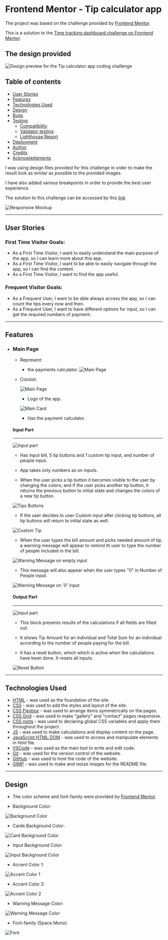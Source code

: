 # Frontend Mentor - Tip calculator app


The project was based on the challenge provided by [Frontend Mentor](https://www.frontendmentor.io).



This is a solution to the [Time tracking dashboard challenge on Frontend Mentor](https://iuliiakonovalova.github.io/frontend_mentor_tip_calculator_app_main/). 

## The design provided

![Design preview for the Tip calculator app coding challenge](documentation/design/desktop-preview.jpg)

## Table of contents

- [User Stories](#user-stories)
- [Features](#features)
- [Technologies Used](#technologies-used)
- [Design](#design)
- [Bugs](#bugs)
- [Testing](#testing)
  - [Compatibility](#compatibility)
  - [Validator testing](#validator-testing)
  - [Lighthouse Report](#lighthouse-report)
- [Deployment](#deployment)
- [Author](#author)
- [Credits](#credits)
- [Acknowledgments](#acknowledgments)


I was using design files provided for this challenge in order to make the result look as similar as possible to the provided images.

I have also added various breakpoints in order to provide the best user experience.

The solution to this challenge can be accessed by this [link](https://iuliiakonovalova.github.io/frontend_mentor_tip_calculator_app_main/)

![Responsive Mockup](documentation/responsive_mockup.png)


---
## User Stories

### First Time Visitor Goals:

* As a First Time Visitor, I want to easily understand the main purpose of the app, so I can learn more about this app.
* As a First Time Visitor, I want to be able to easily navigate through the app, so I can find the content.
* As a First Time Visitor, I want to find the app useful.

### Frequent Visitor Goals:
* As a Frequent User, I want to be able always access the app, so I can count the tips every now and then.
* As a Frequent User, I want to have different options for input, so I can get the required numbers of payment.


---

## Features

+ ### Main Page

    - Represent: 

        * the payments calculator.
        ![Main Page](documentation/app_features/main_page.png)

    - Consist:

        ![Main Page](documentation/app_features/logo.png)

        * Logo of the app.

        ![Main Card](documentation/app_features/main_card.png)

        * Has the payment calculator.

    #### Input Part
    ---

    ![Input part](documentation/app_features/input_part.png)

    * Has input bill, 5 tip buttons and 1 custom tip input, and number of people input.

    * App takes only numbers as on inputs.

    * When the user picks a tip button it becomes visible to the user by changing the colors; and if the user picks another tip button, it returns the previous button to initial state and changes the colors of a new tip button.

    ![Tips Buttons](documentation/app_features/tips_buttons.png)

    * If the user decides to user Custom input after clicking tip buttons, all tip buttons will return to initial state as well.

    ![Custom Tip](documentation/app_features/custom_tip.png)

    * When the user types the bill amount and picks needed amount of tip, a warning message will appear to remind th user to type the number of people included in the bill.

    ![Warning Message on empty input](documentation/app_features/warning_1.png)

    * This message will also appear when the user types "0" in Number of People input.

    ![Warning Message on '0' input](documentation/app_features/warning_2.png)

    #### Output Part
    ---

    ![Input part](documentation/app_features/output_part.png)

    * This block presents results of the calculations if all fields are filled out.

    * It shows Tip Amount for an individual and Total Sum for an individual according to the number of people paying for the bill.

    * It has a reset button, which which is active when the calculations have been done. It resets all inputs.

    ![Reset Button](documentation/app_features/reset_button.png)

---

## Technologies Used

- [HTML](https://developer.mozilla.org/en-US/docs/Web/HTML) - was used as the foundation of the site.
- [CSS](https://developer.mozilla.org/en-US/docs/Web/css) - was used to add the styles and layout of the site.
- [CSS Flexbox](https://developer.mozilla.org/en-US/docs/Learn/CSS/CSS_layout/Flexbox) - was used to arrange items symmetrically on the pages.
- [CSS Grid](https://developer.mozilla.org/en-US/docs/Web/CSS/grid) - was used to make "gallery" and "contact" pages responsive.
- [CSS roots](https://developer.mozilla.org/en-US/docs/Web/CSS/:root) - was used to declaring global CSS variables and apply them throughout the project. 
- [JS](https://www.javascript.com/) - was used to make calculations and display content on the page.
- [JavaScript HTML DOM](https://www.w3schools.com/js/js_htmldom.asp) - was used to access and manipulate elements in html file.
- [VSCode](https://code.visualstudio.com/) - was used as the main tool to write and edit code.
- [Git](https://git-scm.com/) - was used for the version control of the website.
- [GitHub](https://github.com/) - was used to host the code of the website.
- [GIMP](https://www.gimp.org/) - was used to make and resize images for the README file.

---
## Design

- The color scheme and font-family were provided by [Frontend Mentor](https://www.frontendmentor.io).

- Background Color:

![Background Color](documentation/design/background_color.png)

- Cards Background Color:

![Card Background Color](documentation/design/card_background_color.png)

- Input Background Color:

![Input Background Color](documentation/design/input_background_color.png)

- Accent Color 1:

![Accent Color 1](documentation/design/accent_color_1.png)

- Accent Color 2:

![Accent Color 2](documentation/design/accent_color_2.png)

- Warning Message Color:

![Warning Message Color](documentation/design/warning_message_color.png)

- Font-family (Space Mono):

![Font](documentation/design/font_family.png)

